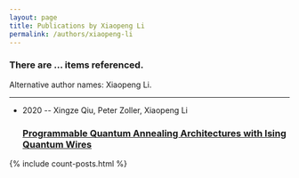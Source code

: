 ```yaml
---
layout: page
title: Publications by Xiaopeng Li
permalink: /authors/xiaopeng-li
---
```


<h3 id="number-posts">There are ... items referenced.</h3>
<p id='info-authors'>Alternative author names: Xiaopeng Li.</p>
<hr />
<ul class="post-list">
<li><span class='post-meta'>2020 -- Xingze Qiu, Peter Zoller, Xiaopeng Li</span><h3><a class='post-link' href="{{ site.baseurl }}/programmable-quantum-annealing-architectures-with-ising-quantum-wires">Programmable Quantum Annealing Architectures with Ising Quantum Wires</a></h3></li>

</ul>
{% include count-posts.html %}
